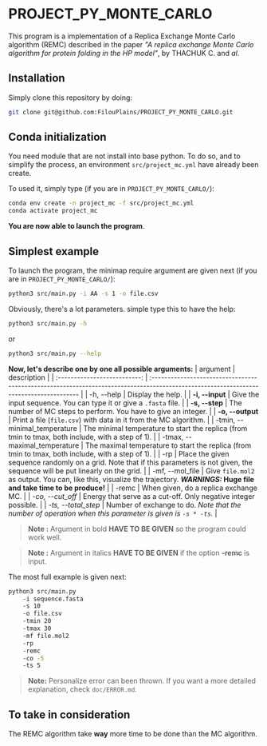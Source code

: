# PROJECT_PY_MONTE_CARLO

This program is a implementation of a Replica Exchange Monte Carlo algorithm (REMC) described in the paper _"A replica exchange Monte Carlo algorithm for protein folding in the HP model"_, by THACHUK C. and _al_.

## Installation

Simply clone this repository by doing:

```bash
git clone git@github.com:FilouPlains/PROJECT_PY_MONTE_CARLO.git
```

## Conda initialization

You need module that are not install into base python. To do so, and to simplify the process, an environment `src/project_mc.yml` have already been create.

To used it, simply type (if you are in `PROJECT_PY_MONTE_CARLO/`):

```bash
conda env create -n project_mc -f src/project_mc.yml
conda activate project_mc
```

**You are now able to launch the program**.

## Simplest example

To launch the program, the minimap require argument are given next (if you are in `PROJECT_PY_MONTE_CARLO/`):

```bash
python3 src/main.py -i AA -s 1 -o file.csv
```

Obviously, there's a lot parameters. simple type this to have the help:

```bash
python3 src/main.py -h
```

or

```bash
python3 src/main.py --help
```

**Now, let's describe one by one all possible arguments:**
|           argument           | description                                                                                                                            |
| :--------------------------: | :------------------------------------------------------------------------------------------------------------------------------------- |
|          -h, --help          | Display the help.                                                                                                                      |
|       **-i, --input**        | Give the input sequence. You can type it or give a `.fasta` file.                                                                      |
|        **-s, --step**        | The number of MC steps to perform. You have to give an integer.                                                                        |
|       **-o, --output**       | Print a file (`file.csv`) with data in it from the MC algorithm.                                                                       |
| -tmin, --minimal_temperature | The minimal temperature to start the replica (from tmin to tmax, both include, with a step of 1).                                      |
| -tmax, --maximal_temperature | The maximal temperature to start the replica (from tmin to tmax, both include, with a step of 1).                                      |
|             -rp              | Place the given sequence randomly on a grid. Note that if this parameters is not given, the sequence will be put linearly on the grid. |
|       -mf, --mol_file        | Give `file.mol2` as output. You can, like this, visualize the trajectory. ***WARNINGS:* Huge file and take time to be produce!**       |
|            -remc             | When given, do a replica exchange MC.                                                                                                  |
|       *-co, --cut_off*       | Energy that serve as a cut-off. Only negative integer possible.                                                                                 |
|     *-ts, --total_step*      | Number of exchange to do. *Note that the number of operation when this parameter is given is `-s * -ts`.*                              |

> **Note :** Argument in bold **HAVE TO BE GIVEN** so the program could work well.

> **Note :** Argument in italics **HAVE TO BE GIVEN** if the option **-remc** is input.

The most full example is given next:

```bash
python3 src/main.py
    -i sequence.fasta
    -s 10
    -o file.csv
    -tmin 20
    -tmax 30
    -mf file.mol2
    -rp
    -remc
    -co -5
    -ts 5
```

> **Note:** Personalize error can been thrown. If you want a more detailed explanation, check `doc/ERROR.md`.

## To take in consideration

The REMC algorithm take **way** more time to be done than the MC algorithm.

